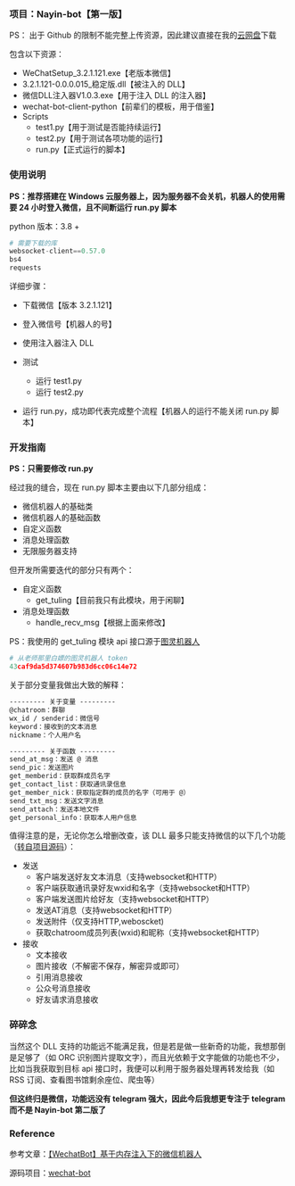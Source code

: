 ### 项目：Nayin-bot【第一版】

PS： 出于 Github 的限制不能完整上传资源，因此建议直接在我的[云网盘](https://onedrive-vercel-index-seven-xi.vercel.app/zh-CN/Nayin-bot/)下载

包含以下资源：

- WeChatSetup_3.2.1.121.exe【老版本微信】
- 3.2.1.121-0.0.0.015_稳定版.dll【被注入的 DLL】
- 微信DLL注入器V1.0.3.exe【用于注入 DLL 的注入器】
- wechat-bot-client-python【前辈们的模板，用于借鉴】
- Scripts
  - test1.py【用于测试是否能持续运行】
  - test2.py【用于测试各项功能的运行】
  - run.py【正式运行的脚本】

### 使用说明

**PS：推荐搭建在 Windows 云服务器上，因为服务器不会关机，机器人的使用需要 24 小时登入微信，且不间断运行 run.py 脚本**

python 版本：3.8 +

```python
# 需要下载的库
websocket-client==0.57.0
bs4
requests
```

详细步骤：

- 下载微信【版本 3.2.1.121】
- 登入微信号【机器人的号】
- 使用注入器注入 DLL
- 测试
  - 运行 test1.py
  - 运行 test2.py

- 运行 run.py，成功即代表完成整个流程【机器人的运行不能关闭 run.py 脚本】

### 开发指南

**PS：只需要修改 run.py**

经过我的缝合，现在 run.py 脚本主要由以下几部分组成：

- 微信机器人的基础类
- 微信机器人的基础函数
- 自定义函数
- 消息处理函数
- 无限服务器支持

但开发所需要迭代的部分只有两个：

- 自定义函数
  - get_tuling【目前我只有此模块，用于闲聊】
- 消息处理函数
  - handle_recv_msg【根据上面来修改】

PS：我使用的 get_tuling 模块 api 接口源于[图灵机器人](http://www.turingapi.com/)

```python
# 从老师那里白嫖的图灵机器人 token
43caf9da5d374607b983d6cc06c14e72
```

关于部分变量我做出大致的解释：

```txt
--------- 关于变量 ---------
@chatroom：群聊
wx_id / senderid：微信号
keyword：接收到的文本消息
nickname：个人用户名

--------- 关于函数 ---------
send_at_msg：发送 @ 消息
send_pic：发送图片
get_memberid：获取群成员名字
get_contact_list：获取通讯录信息
get_member_nick：获取指定群的成员的名字（可用于 @）
send_txt_msg：发送文字消息
send_attach：发送本地文件
get_personal_info：获取本人用户信息
```

值得注意的是，无论你怎么增删改查，该 DLL 最多只能支持微信的以下几个功能（[转自项目源码](https://github.com/cixingguangming55555/wechat-bot)）：

- 发送
  - 客户端发送好友文本消息（支持websocket和HTTP）
  - 客户端获取通讯录好友wxid和名字（支持websocket和HTTP）
  - 客户端发送图片给好友（支持websocket和HTTP）
  - 发送AT消息（支持websocket和HTTP）
  - 发送附件（仅支持HTTP,weboscket)
  - 获取chatroom成员列表(wxid)和昵称（支持websocket和HTTP）
- 接收
  - 文本接收
  - 图片接收（不解密不保存，解密异或即可）
  - 引用消息接收
  - 公众号消息接收
  - 好友请求消息接收

### 碎碎念

当然这个 DLL 支持的功能远不能满足我，但是若是做一些新奇的功能，我想那倒是足够了（如 ORC 识别图片提取文字），而且光依赖于文字能做的功能也不少，比如当我获取到目标 api 接口时，我便可以利用于服务器处理再转发给我（如 RSS 订阅、查看图书馆剩余座位、爬虫等）

**但这终归是微信，功能远没有 telegram 强大，因此今后我想更专注于 telegram 而不是 Nayin-bot 第二版了**

### Reference

参考文章：[【WechatBot】基于内存注入下的微信机器人](https://blog.hz2016.com/2022/05/%e3%80%90wechatbot%e3%80%91%e5%9f%ba%e4%ba%8e%e5%86%85%e5%ad%98%e6%b3%a8%e5%85%a5%e4%b8%8b%e7%9a%84%e5%be%ae%e4%bf%a1%e6%9c%ba%e5%99%a8%e4%ba%ba/)

源码项目：[wechat-bot](https://github.com/cixingguangming55555/wechat-bot)